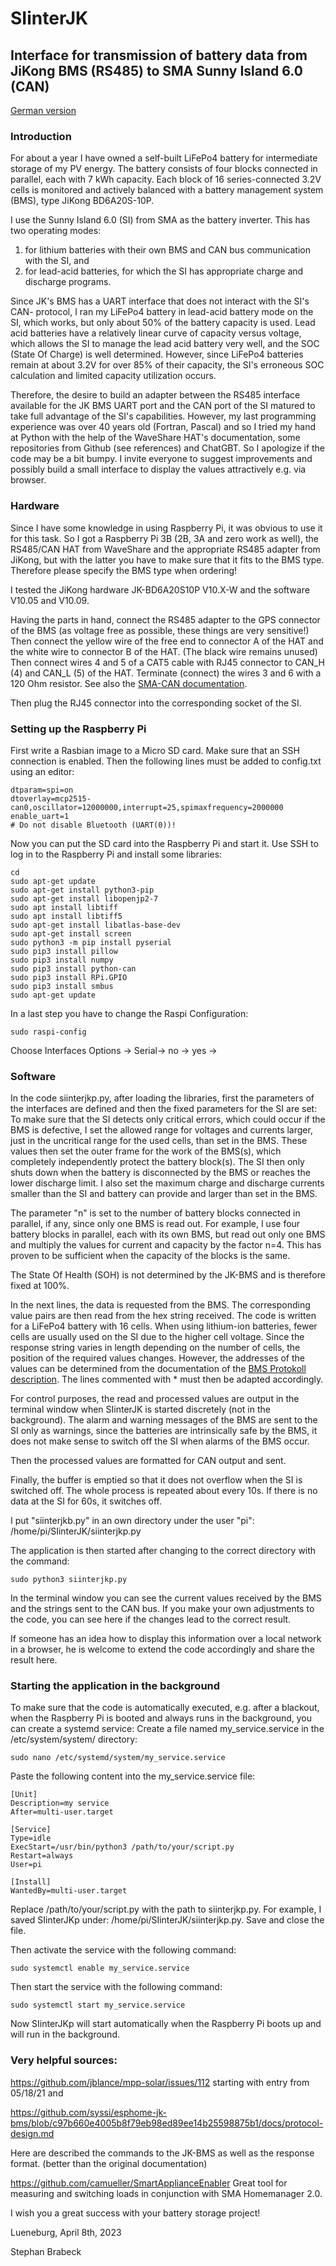 # SIinterJK
## Interface for transmission of battery data from JiKong BMS (RS485) to SMA Sunny Island 6.0 (CAN)
[German version](README.md)
### Introduction
For about a year I have owned a self-built LiFePo4 battery for intermediate storage of my PV energy. The battery consists of four blocks connected in parallel, each with 7 kWh capacity. Each block of 16 series-connected 3.2V cells is monitored and actively balanced with a battery management system (BMS), type JiKong BD6A20S-10P.

I use the Sunny Island 6.0 (SI) from SMA as the battery inverter. This has two operating modes: 

1) for lithium batteries with their own BMS and CAN bus communication with the SI, and 
2) for lead-acid batteries, for which the SI has appropriate charge and discharge programs.

Since JK's BMS has a UART interface that does not interact with the SI's CAN- protocol, I ran my LiFePo4 battery in lead-acid battery mode on the SI, which works, but only about 50% of the battery capacity is used. Lead acid batteries have a relatively linear curve of capacity versus voltage, which allows the SI to manage the lead acid battery very well, and the SOC (State Of Charge) is well determined. However, since LiFePo4 batteries remain at about 3.2V for over 85% of their capacity, the SI's erroneous SOC calculation and limited capacity utilization occurs.

Therefore, the desire to build an adapter between the RS485 interface available for the JK BMS UART port and the CAN port of the SI matured to take full advantage of the SI's capabilities.
However, my last programming experience was over 40 years old (Fortran, Pascal) and so I tried my hand at Python with the help of the WaveShare HAT's documentation, some repositories from Github (see references) and ChatGBT. So I apologize if the code may be a bit bumpy. I invite everyone to suggest improvements and possibly build a small interface to display the values attractively e.g. via browser.
### Hardware
Since I have some knowledge in using Raspberry Pi, it was obvious to use it for this task. So I got a Raspberry Pi 3B (2B, 3A and zero work as well), the RS485/CAN HAT from WaveShare and the appropriate RS485 adapter from JiKong, but with the latter you have to make sure that it fits to the BMS type. Therefore please specify the BMS type when ordering!

I tested the JiKong hardware JK-BD6A20S10P V10.X-W and the software V10.05 and V10.09.

Having the parts in hand, connect the RS485 adapter to the GPS connector of the BMS (as voltage free as possible, these things are very sensitive!) Then connect the yellow wire of the free end to connector A of the HAT and the white wire to connector B of the HAT. (The black wire remains unused)
Then connect wires 4 and 5 of a CAT5 cable with RJ45 connector to CAN_H (4) and CAN_L (5) of the HAT. Terminate (connect) the wires 3 and 6 with a 120 Ohm resistor. See also the [SMA-CAN documentation](sma%20can%20protocol%20(2).pdf).

Then plug the RJ45 connector into the corresponding socket of the SI.
### Setting up the Raspberry Pi
First write a Rasbian image to a Micro SD card. Make sure that an SSH connection is enabled.
Then the following lines must be added to config.txt using an editor:
```
dtparam=spi=on
dtoverlay=mcp2515-can0,oscillator=12000000,interrupt=25,spimaxfrequency=2000000
enable_uart=1
# Do not disable Bluetooth (UART(0))!
```
Now you can put the SD card into the Raspberry Pi and start it.
Use SSH to log in to the Raspberry Pi and install some libraries:
```
cd
sudo apt-get update
sudo apt-get install python3-pip
sudo apt-get install libopenjp2-7
sudo apt install libtiff
sudo apt install libtiff5
sudo apt-get install libatlas-base-dev
sudo apt-get install screen
sudo python3 -m pip install pyserial
sudo pip3 install pillow
sudo pip3 install numpy
sudo pip3 install python-can
sudo pip3 install RPi.GPIO
sudo pip3 install smbus
sudo apt-get update
```
In a last step you have to change the Raspi Configuration:
```
sudo raspi-config
```
Choose Interfaces Options -> Serial-> no -> yes ->
### Software
In the code siinterjkp.py, after loading the libraries, first the parameters of the interfaces are defined and then the fixed parameters for the SI are set:
To make sure that the SI detects only critical errors, which could occur if the BMS is defective, I set the allowed range for voltages and currents larger, just in the uncritical range for the used cells, than set in the BMS. These values then set the outer frame for the work of the BMS(s), which completely independently protect the battery block(s). The SI then only shuts down when the battery is disconnected by the BMS or reaches the lower discharge limit.
I also set the maximum charge and discharge currents smaller than the SI and battery can provide and larger than set in the BMS.

The parameter "n" is set to the number of battery blocks connected in parallel, if any, since only one BMS is read out. For example, I use four battery blocks in parallel, each with its own BMS, but read out only one BMS and multiply the values for current and capacity by the factor n=4. This has proven to be sufficient when the capacity of the blocks is the same.

The State Of Health (SOH) is not determined by the JK-BMS and is therefore fixed at 100%.

In the next lines, the data is requested from the BMS. The corresponding value pairs are then read from the hex string received. The code is written for a LiFePo4 battery with 16 cells. When using lithium-ion batteries, fewer cells are usually used on the SI due to the higher cell voltage.  Since the response string varies in length depending on the number of cells, the position of the required values changes. However, the addresses of the values can be determined from the documentation of the [BMS Protokoll description](bms.protocol.v2.5.english.pdf). The lines commented with * must then be adapted accordingly.

For control purposes, the read and processed values are output in the terminal window when SIinterJK is started discretely (not in the background).
The alarm and warning messages of the BMS are sent to the SI only as warnings, since the batteries are intrinsically safe by the BMS, it does not make sense to switch off the SI when alarms of the BMS occur.

Then the processed values are formatted for CAN output and sent.

Finally, the buffer is emptied so that it does not overflow when the SI is switched off.
The whole process is repeated about every 10s. If there is no data at the SI for 60s, it switches off.

I put "siinterjkb.py" in an own directory under the user "pi": /home/pi/SIinterJK/siinterjkp.py

The application is then started after changing to the correct directory with the command: 
```
sudo python3 siinterjkp.py
```

In the terminal window you can see the current values received by the BMS and the strings sent to the CAN bus.
If you make your own adjustments to the code, you can see here if the changes lead to the correct result.

If someone has an idea how to display this information over a local network in a browser, he is welcome to extend the code accordingly and share the result here.
### Starting the application in the background
To make sure that the code is automatically executed, e.g. after a blackout, when the Raspberry Pi is booted and always 
runs in the background, you can create a systemd service:
Create a file named my_service.service in the /etc/system/system/ directory:
```
sudo nano /etc/systemd/system/my_service.service
```
Paste the following content into the my_service.service file:
```
[Unit]
Description=my service
After=multi-user.target

[Service]
Type=idle
ExecStart=/usr/bin/python3 /path/to/your/script.py
Restart=always
User=pi

[Install]
WantedBy=multi-user.target
```
Replace /path/to/your/script.py with the path to siinterjkp.py. For example, I saved SIinterJKp under: /home/pi/SIinterJK/siinterjkp.py.
Save and close the file.

Then activate the service with the following command:
```
sudo systemctl enable my_service.service
```
Then start the service with the following command:
```
sudo systemctl start my_service.service
```
Now SIinterJKp will start automatically when the Raspberry Pi boots up and will run in the background.

### Very helpful sources:
https://github.com/jblance/mpp-solar/issues/112 starting with entry from 05/18/21 and

https://github.com/syssi/esphome-jk-bms/blob/c97b660e4005b8f79eb98ed89ee14b25598875b1/docs/protocol-design.md

Here are described the commands to the JK-BMS as well as the response format. (better than the original documentation)

https://github.com/camueller/SmartApplianceEnabler Great tool for measuring and switching loads in conjunction with SMA Homemanager 2.0.

I wish you a great success with your battery storage project!

Lueneburg, April 8th, 2023

Stephan Brabeck
